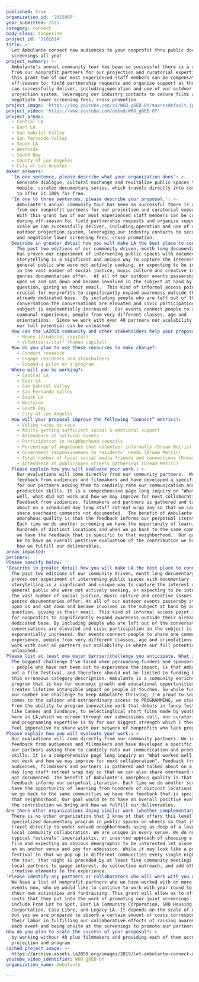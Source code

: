 ```yaml
---
published: true
organization_id: '2015007'
year_submitted: 2015
category: connect
body_class: tangerine
project_id: '5102014'
title: >-
  Let Ambulante connect new audiences to your nonprofit thru public documentary
  screenings all year
project_summary: >-
  Ambulante's annual community tour has been so successful there is a demand
  from our nonprofit partners for our projection and curatorial expertise. With
  this grant two of our most experienced staff members can be compensated during
  off-season to: field partnership requests and organize support at the scale we
  can successfully deliver, including;operation and use of our outdoor
  projection system, leveraging our industry contacts to secure films and
  negotiate lower screening fees, cross promotion.
project_image: 'https://img.youtube.com/vi/W6D_g6EB-QY/maxresdefault.jpg'
project_video: 'https://www.youtube.com/embed/W6D_g6EB-QY'
project_areas:
  - Central LA
  - East LA
  - San Gabriel Valley
  - San Fernando Valley
  - South LA
  - Westside
  - South Bay
  - County of Los Angeles
  - City of Los Angeles
maker_answers:
  'In one sentence, please describe what your organization does': >-
    Generate dialogue, cultural exchange and revitalize public spaces through a
    mobile, curated documentary series, which travels directly into communities
    to offer it 100% for free.
  'In one to three sentences, please describe your proposal.': >-
    Ambulante's annual community tour has been so successful there is a demand
    from our nonprofit partners for our projection and curatorial expertise.
    With this grant two of our most experienced staff members can be compensated
    during off-season to: field partnership requests and organize support at the
    scale we can successfully deliver, including;operation and use of our
    outdoor projection system, leveraging our industry contacts to secure films
    and negotiate lower screening fees, cross promotion.
  Describe in greater detail how you will make LA the best place to connect.: >-
    The past two editions of our community driven, month long documentary tour
    has proven our experiment of intervening public spaces with documentary
    storytelling is a signficant and unique way to capture the interest of a
    general public who were not actively seeking, or expecting to be interested
    in the vast number of social justice, music culture and creative issues and
    genres documentaries offer.  At all of our outdoor events passersby stumbled
    upon us and sat down and became involved in the subject at hand by asking a
    question, giving us their email.  This kind of informal access point is
    crucial for nonprofits to significantly expand awareness outside their
    already dedicated base.  By including people who are left out of the
    conversation the conversations are elevated and civic participation in the
    subject is exponentially increased.  Our events connect people to share one
    communal experience, people from very different classes, age and
    orientations.  Since we work with over 40 partners our scalability is where
    our full potential can be unleashed.
  How can the LA2050 community and other stakeholders help your proposal succeed?:
    - Money (financial capital)
    - Volunteers/staff (human capital)
  How do you plan to use these resources to make change?:
    - Conduct research
    - Engage residents and stakeholders
    - Expand a pilot or a program
  Where will you be working?:
    - Central LA
    - East LA
    - San Gabriel Valley
    - San Fernando Valley
    - South LA
    - Westside
    - South Bay
    - City of Los Angeles
  How will your proposal improve the following “Connect” metrics?:
    - Voting rates by race
    - Adults getting sufficient social & emotional support
    - Attendance at cultural events
    - Participation in neighborhood councils
    - Percentage of Angelenos that volunteer informally (Dream Metric)
    - Government responsiveness to residents’ needs (Dream Metric)
    - Total number of local social media friends and connections (Dream Metric)
    - Attendance at public/open streets gatherings (Dream Metric)
  Please explain how you will evaluate your work.: >-
    Our evaluations will come directly from our community partners.  We solicit
    feedback from audiences and filmmakers and have developed a specific form
    for our partners asking them to candidly rate our communication and
    production skills. It is a comprehensive page long inquiry on "What worked
    well, what did not work and how we may improve for next collaboration". 
    Feedback from audiences, filmmakers and partners is gathered and talked
    about on a scheduled day long staff retreat wrap day so that we can also
    share overheard comments not documented.  The benefit of Ambulante's
    amorphous quality is that the feedback informs our perpetual iteration. 
    Each time we do another screening we have the opportunity of learning from
    hundreds of distinct locations and when we go back to the same communities
    we have the feedback that is specific to that neighborhood.  Our goal would
    be to have an overall positive evaluation of the contribution we bring and
    how we fulfill our deliverables.
areas_impacted: ''
partners: ''
Please specify below: ''
'Describe in greater detail how you will make LA the best place to connect:': >-
  The past two editions of our community driven, month long documentary tour has
  proven our experiment of intervening public spaces with documentary
  storytelling is a signficant and unique way to capture the interest of a
  general public who were not actively seeking, or expecting to be interested in
  the vast number of social justice, music culture and creative issues and
  genres documentaries offer. At all of our outdoor events passersby stumbled
  upon us and sat down and became involved in the subject at hand by asking a
  question, giving us their email. This kind of informal access point is crucial
  for nonprofits to significantly expand awareness outside their already
  dedicated base. By including people who are left out of the conversation the
  conversations are elevated and civic participation in the subject is
  exponentially increased. Our events connect people to share one communal
  experience, people from very different classes, age and orientations. Since we
  work with over 40 partners our scalability is where our full potential can be
  unleashed.
Please list at least one major barrier/challenge you anticipate. What is your strategy for overcoming these obstacles?: >-
  The biggest challenge I've faced when persuading funders and sponsors on paper
  - people who have not been out to experience the impact, is that Ambulante is
  not a film festival, and therefore should not be limited to funding because of
  this erroneous category description. Ambulante is a community enrichment
  program that is key for economic growth and educational opportunities, and
  creates lifetime intangible impact on people it touches. So while funding is
  our number one challenge to keep Ambulante thriving, I'm proud to say when it
  comes to the caliber and extraordinary access to PROGRAMMING, we stand alone.
  From the ability to program innovative work that debuts in fancy festivals
  like Cannes and Sundance, to selectinglocal short films made by youth right
  here in LA,which we screen through our submissions call, our curatorial voice
  and programming expertise is by far our biggest strength which I therefore
  feel imperative to share with our network of nonprofits who lack programming.
Please explain how you will evaluate your work.: >-
  Our evaluations will come directly from our community partners. We solicit
  feedback from audiences and filmmakers and have developed a specific form for
  our partners asking them to candidly rate our communication and production
  skills. It is a comprehensive page long inquiry on "What worked well, what did
  not work and how we may improve for next collaboration". Feedback from
  audiences, filmmakers and partners is gathered and talked about on a scheduled
  day long staff retreat wrap day so that we can also share overheard comments
  not documented. The benefit of Ambulante's amorphous quality is that the
  feedback informs our perpetual iteration. Each time we do another screening we
  have the opportunity of learning from hundreds of distinct locations and when
  we go back to the same communities we have the feedback that is specific to
  that neighborhood. Our goal would be to have an overall positive evaluation of
  the contribution we bring and how we fulfill our deliverables.
Are there other organizations doing similar work (whether complementary or competitive)? What is unique about your proposed approach?: >-
  There is no other organization that I know of that offers this level of
  specialized documentary program in public spaces on wheels so that it can
  travel directly to under served neighborhoods using as deep of a level of
  local community collaboration. We are unique in every sense. We do not use the
  typical festivals' imperialistic, or inserted approach of choosing a random
  film and expecting an obvious demographic to be interested let alone come to
  an an anchor venue and pay for admission. While it may look like a pop up
  festival in that we pop up in different communities every single night during
  the tour, that night is preceded by at least five community meetings with
  local partners to gauge interest, do collective outreach, and add other
  creative elements to the experience.
'Please identify any partners or collaborators who will work with you on this project. How much of the $100,000 grant award will each partner receive?': >-
  We have a list of nonprofit partners who we have worked with on more than two
  events now, who we would like to continue to work with year round to sustain
  their own activities and fundraising. This grant will allow us to offset their
  costs that they put into the work of promoting our joint screenings. They
  include From Lot to Spot, East LA Community Corporation, SRO Housing
  Corportation, Casa Libre, and Legacy LA. It depends on the scale of each event
  but yes we are prepared to absorb a certain amount of costs corresponding to
  their labor in fulfilling our collaborative efforts of raising awareness for
  each event and being onsite at the screenings to promote our partnerships.
How do you plan to scale the success of your proposal?: >-
  by working withour 40 plus filmmakers and providing each of them access to our
  projection and program
cached_project_image: >-
  https://archive-assets.la2050.org/images/2015/let-ambulante-connect-new-audiences-to-your-nonprofit-thru-public-documentary-screenings-all-year/img.youtube.com/vi/W6D_g6EB-QY/maxresdefault.jpg
youtube_video_identifier: W6D_g6EB-QY
organization_name: Ambulante

---
```

